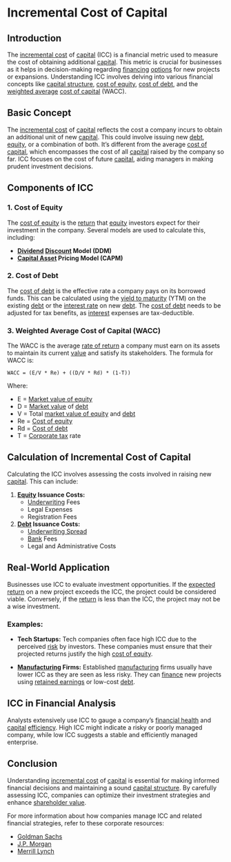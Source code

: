 # Incremental Cost of Capital

## Introduction
The [incremental cost](../i/incremental_cost.md) of [capital](../c/capital.md) (ICC) is a financial metric used to measure the cost of obtaining additional [capital](../c/capital.md). This metric is crucial for businesses as it helps in decision-making regarding [financing](../f/financing.md) [options](../o/options.md) for new projects or expansions. Understanding ICC involves delving into various financial concepts like [capital structure](../c/capital_structure.md), [cost of equity](../c/cost_of_equity.md), [cost of debt](../c/cost_of_debt.md), and the [weighted average](../w/weighted_average.md) [cost of capital](../c/cost_of_capital.md) (WACC).

## Basic Concept
The [incremental cost](../i/incremental_cost.md) of [capital](../c/capital.md) reflects the cost a company incurs to obtain an additional unit of new [capital](../c/capital.md). This could involve issuing new [debt](../d/debt.md), [equity](../e/equity.md), or a combination of both. It’s different from the average [cost of capital](../c/cost_of_capital.md), which encompasses the cost of all [capital](../c/capital.md) raised by the company so far. ICC focuses on the cost of future [capital](../c/capital.md), aiding managers in making prudent investment decisions.

## Components of ICC

### 1. Cost of Equity
The [cost of equity](../c/cost_of_equity.md) is the [return](../r/return.md) that [equity](../e/equity.md) investors expect for their investment in the company. Several models are used to calculate this, including:

- **[Dividend](../d/dividend.md) [Discount](../d/discount.md) Model (DDM)**
- **[Capital Asset](../c/capital_asset.md) Pricing Model (CAPM)**

### 2. Cost of Debt
The [cost of debt](../c/cost_of_debt.md) is the effective rate a company pays on its borrowed funds. This can be calculated using the [yield to maturity](../y/yield_to_maturity.md) (YTM) on the existing [debt](../d/debt.md) or the [interest rate](../i/interest_rate.md) on new [debt](../d/debt.md). The [cost of debt](../c/cost_of_debt.md) needs to be adjusted for tax benefits, as [interest](../i/interest.md) expenses are tax-deductible.

### 3. Weighted Average Cost of Capital (WACC)
The WACC is the average [rate of return](../r/rate_of_return.md) a company must earn on its assets to maintain its current [value](../v/value.md) and satisfy its stakeholders. The formula for WACC is:

```
WACC = (E/V * Re) + ((D/V * Rd) * (1-T))
```

Where:
- E = [Market value of equity](../m/market_value_of_equity.md)
- D = [Market value](../m/market_value.md) of [debt](../d/debt.md)
- V = Total [market value of equity](../m/market_value_of_equity.md) and [debt](../d/debt.md)
- Re = [Cost of equity](../c/cost_of_equity.md)
- Rd = [Cost of debt](../c/cost_of_debt.md)
- T = [Corporate tax](../c/corporate_tax.md) rate

## Calculation of Incremental Cost of Capital
Calculating the ICC involves assessing the costs involved in raising new [capital](../c/capital.md). This can include:

1. **[Equity](../e/equity.md) Issuance Costs:**
   - [Underwriting](../u/underwriting.md) Fees
   - Legal Expenses
   - Registration Fees
2. **[Debt](../d/debt.md) Issuance Costs:**
   - [Underwriting Spread](../u/underwriting_spread.md)
   - [Bank](../b/bank.md) Fees
   - Legal and Administrative Costs

## Real-World Application
Businesses use ICC to evaluate investment opportunities. If the [expected return](../e/expected_return.md) on a new project exceeds the ICC, the project could be considered viable. Conversely, if the [return](../r/return.md) is less than the ICC, the project may not be a wise investment.

### Examples:

- **Tech Startups:**
  Tech companies often face high ICC due to the perceived [risk](../r/risk.md) by investors. These companies must ensure that their projected returns justify the high [cost of equity](../c/cost_of_equity.md).

- **[Manufacturing](../m/manufacturing.md) Firms:**
  Established [manufacturing](../m/manufacturing.md) firms usually have lower ICC as they are seen as less risky. They can [finance](../f/finance.md) new projects using [retained earnings](../r/retained_earnings.md) or low-cost [debt](../d/debt.md).

## ICC in Financial Analysis
Analysts extensively use ICC to gauge a company’s [financial health](../f/financial_health.md) and [capital](../c/capital.md) [efficiency](../e/efficiency.md). High ICC might indicate a risky or poorly managed company, while low ICC suggests a stable and efficiently managed enterprise.

## Conclusion
Understanding [incremental cost](../i/incremental_cost.md) of [capital](../c/capital.md) is essential for making informed financial decisions and maintaining a sound [capital structure](../c/capital_structure.md). By carefully assessing ICC, companies can optimize their investment strategies and enhance [shareholder value](../s/shareholder_value.md).

For more information about how companies manage ICC and related financial strategies, refer to these corporate resources:
- [Goldman Sachs](https://www.goldmansachs.com/)
- [J.P. Morgan](https://www.jpmorgan.com/)
- [Merrill Lynch](https://www.ml.com/)